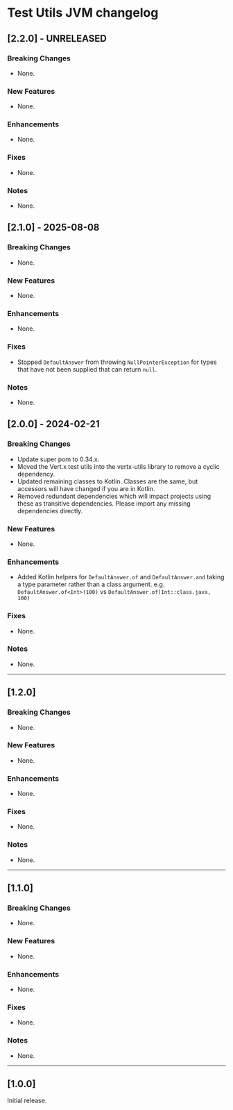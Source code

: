 # Test Utils JVM changelog
## [2.2.0] - UNRELEASED
### Breaking Changes
* None.

### New Features
* None.

### Enhancements
* None.

### Fixes
* None.

### Notes
* None.


## [2.1.0] - 2025-08-08

### Breaking Changes

* None.

### New Features

* None.

### Enhancements

* None.

### Fixes

* Stopped `DefaultAnswer` from throwing `NullPointerException` for types that have not been supplied that can
  return `null`.

### Notes

* None.

## [2.0.0] - 2024-02-21

### Breaking Changes

* Update super pom to 0.34.x.
* Moved the Vert.x test utils into the vertx-utils library to remove a cyclic dependency.
* Updated remaining classes to Kotlin. Classes are the same, but accessors will have changed if you are in Kotlin.
* Removed redundant dependencies which will impact projects using these as transitive dependencies. Please import any
  missing dependencies directly.

### New Features

* None.

### Enhancements

* Added Kotlin helpers for `DefaultAnswer.of` and `DefaultAnswer.and` taking a type parameter rather than a class
  argument. e.g. `DefaultAnswer.of<Int>(100)` vs `DefaultAnswer.of(Int::class.java, 100)`

### Fixes

* None.

### Notes

* None.

---

## [1.2.0]

### Breaking Changes

* None.

### New Features

* None.

### Enhancements

* None.

### Fixes

* None.

### Notes

* None.

---

## [1.1.0]

### Breaking Changes

* None.

### New Features

* None.

### Enhancements

* None.

### Fixes

* None.

### Notes

* None.

---

## [1.0.0]

Initial release.
